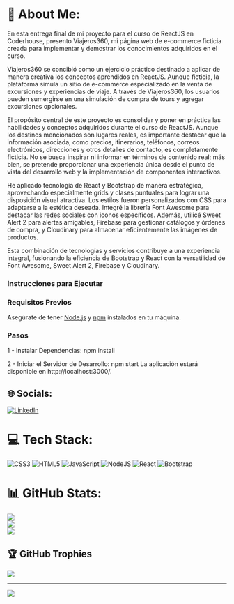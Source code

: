 # 💫 About Me:
En esta entrega final de mi proyecto para el curso de ReactJS en Coderhouse, presento Viajeros360, mi página web de e-commerce ficticia creada para implementar y demostrar los conocimientos adquiridos en el curso.

Viajeros360 se concibió como un ejercicio práctico destinado a aplicar de manera creativa los conceptos aprendidos en ReactJS. Aunque ficticia, la plataforma simula un sitio de e-commerce especializado en la venta de excursiones y experiencias de viaje. A través de Viajeros360, los usuarios pueden sumergirse en una simulación de compra de tours y agregar excursiones opcionales.

El propósito central de este proyecto es consolidar y poner en práctica las habilidades y conceptos adquiridos durante el curso de ReactJS. Aunque los destinos mencionados son lugares reales, es importante destacar que la información asociada, como precios, itinerarios, teléfonos, correos electrónicos, direcciones y otros detalles de contacto, es completamente ficticia. No se busca inspirar ni informar en términos de contenido real; más bien, se pretende proporcionar una experiencia única desde el punto de vista del desarrollo web y la implementación de componentes interactivos.

He aplicado tecnología de React y Bootstrap de manera estratégica, aprovechando especialmente grids y clases puntuales para lograr una disposición visual atractiva. Los estilos fueron personalizados con CSS para adaptarse a la estética deseada. Integré la librería Font Awesome para destacar las redes sociales con iconos específicos. Además, utilicé Sweet Alert 2 para alertas amigables, Firebase para gestionar catálogos y órdenes de compra, y Cloudinary para almacenar eficientemente las imágenes de productos.

Esta combinación de tecnologías y servicios contribuye a una experiencia integral, fusionando la eficiencia de Bootstrap y React con la versatilidad de Font Awesome, Sweet Alert 2, Firebase y Cloudinary.


### Instrucciones para Ejecutar

### Requisitos Previos

Asegúrate de tener [Node.js](https://nodejs.org/) y [npm](https://www.npmjs.com/) instalados en tu máquina.

### Pasos

1 - Instalar Dependencias:
npm install

2 - Iniciar el Servidor de Desarrollo:
npm start
La aplicación estará disponible en http://localhost:3000/.


## 🌐 Socials:
[![LinkedIn](https://img.shields.io/badge/LinkedIn-%230077B5.svg?logo=linkedin&logoColor=white)](https://linkedin.com/in/www.linkedin.com/in/diego-garcía-muniz) 

# 💻 Tech Stack:
![CSS3](https://img.shields.io/badge/css3-%231572B6.svg?style=for-the-badge&logo=css3&logoColor=white) ![HTML5](https://img.shields.io/badge/html5-%23E34F26.svg?style=for-the-badge&logo=html5&logoColor=white) ![JavaScript](https://img.shields.io/badge/javascript-%23323330.svg?style=for-the-badge&logo=javascript&logoColor=%23F7DF1E) ![NodeJS](https://img.shields.io/badge/node.js-6DA55F?style=for-the-badge&logo=node.js&logoColor=white) ![React](https://img.shields.io/badge/react-%2320232a.svg?style=for-the-badge&logo=react&logoColor=%2361DAFB) ![Bootstrap](https://img.shields.io/badge/bootstrap-%23563D7C.svg?style=for-the-badge&logo=bootstrap&logoColor=white)
# 📊 GitHub Stats:
![](https://github-readme-stats.vercel.app/api?username=DiegoG379&theme=prussian&hide_border=false&include_all_commits=false&count_private=false)<br/>
![](https://github-readme-streak-stats.herokuapp.com/?user=DiegoG379&theme=prussian&hide_border=false)<br/>
![](https://github-readme-stats.vercel.app/api/top-langs/?username=DiegoG379&theme=prussian&hide_border=false&include_all_commits=false&count_private=false&layout=compact)

## 🏆 GitHub Trophies
![](https://github-profile-trophy.vercel.app/?username=DiegoG379&theme=algolia&no-frame=false&no-bg=false&margin-w=4)

---
[![](https://visitcount.itsvg.in/api?id=DiegoG379&icon=5&color=1)](https://visitcount.itsvg.in)

<!-- Proudly created with GPRM ( https://gprm.itsvg.in ) -->
